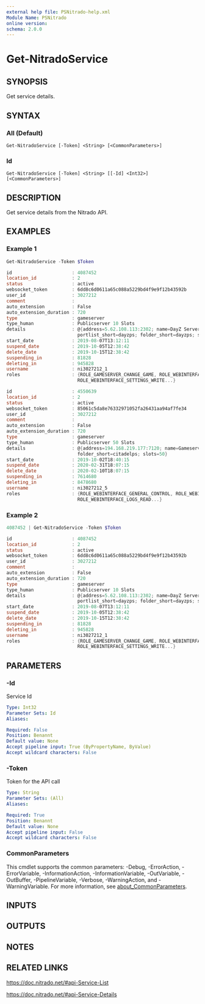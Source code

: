```yaml
---
external help file: PSNitrado-help.xml
Module Name: PSNitrado
online version:
schema: 2.0.0
---
```


# Get-NitradoService

## SYNOPSIS

Get service details.

## SYNTAX

### All (Default)
```
Get-NitradoService [-Token] <String> [<CommonParameters>]
```

### Id
```
Get-NitradoService [-Token] <String> [[-Id] <Int32>] [<CommonParameters>]
```

## DESCRIPTION
Get service details from the Nitrado API.

## EXAMPLES

### Example 1
```powershell
Get-NitradoService -Token $Token

id                      : 4087452
location_id             : 2
status                  : active
websocket_token         : 6dd8c6d0611a65c088a5229bd4f9e9f12b43592b
user_id                 : 3027212
comment                 :
auto_extension          : False
auto_extension_duration : 720
type                    : gameserver
type_human              : Publicserver 10 Slots
details                 : @{address=5.62.108.113:2302; name=DayZ Server; game=DayZ (PS4);
                          portlist_short=dayzps; folder_short=dayzps; slots=10}
start_date              : 2019-08-07T13:12:11
suspend_date            : 2019-10-05T12:38:42
delete_date             : 2019-10-15T12:38:42
suspending_in           : 81828
deleting_in             : 945828
username                : ni3027212_1
roles                   : {ROLE_GAMESERVER_CHANGE_GAME, ROLE_WEBINTERFACE_GENERAL_CONTROL, ROLE_WEBINTERFACE_SETTINGS_READ,
                          ROLE_WEBINTERFACE_SETTINGS_WRITE...}

id                      : 4550639
location_id             : 2
status                  : active
websocket_token         : 85061c5da8e76332971052fa26431aa94af7fe34
user_id                 : 3027212
comment                 :
auto_extension          : False
auto_extension_duration : 720
type                    : gameserver
type_human              : Publicserver 50 Slots
details                 : @{address=194.168.219.177:7120; name=Gameserver ; game=Citadel: Forged With Fire (PS4); portlist_short=citadelps;
                          folder_short=citadelps; slots=50}
start_date              : 2019-10-02T18:40:15
suspend_date            : 2020-02-31T18:07:15
delete_date             : 2020-02-10T18:07:15
suspending_in           : 7614680
deleting_in             : 8478680
username                : ni3027212_5
roles                   : {ROLE_WEBINTERFACE_GENERAL_CONTROL, ROLE_WEBINTERFACE_SETTINGS_READ, ROLE_WEBINTERFACE_SETTINGS_WRITE,
                          ROLE_WEBINTERFACE_LOGS_READ...}
```

### Example 2
```powershell
4087452 | Get-NitradoService -Token $Token

id                      : 4087452
location_id             : 2
status                  : active
websocket_token         : 6dd8c6d0611a65c088a5229bd4f9e9f12b43592b
user_id                 : 3027212
comment                 :
auto_extension          : False
auto_extension_duration : 720
type                    : gameserver
type_human              : Publicserver 10 Slots
details                 : @{address=5.62.108.113:2302; name=DayZ Server; game=DayZ (PS4);
                          portlist_short=dayzps; folder_short=dayzps; slots=10}
start_date              : 2019-08-07T13:12:11
suspend_date            : 2019-10-05T12:38:42
delete_date             : 2019-10-15T12:38:42
suspending_in           : 81828
deleting_in             : 945828
username                : ni3027212_1
roles                   : {ROLE_GAMESERVER_CHANGE_GAME, ROLE_WEBINTERFACE_GENERAL_CONTROL, ROLE_WEBINTERFACE_SETTINGS_READ,
                          ROLE_WEBINTERFACE_SETTINGS_WRITE...}
```

## PARAMETERS

### -Id
Service Id

```yaml
Type: Int32
Parameter Sets: Id
Aliases:

Required: False
Position: Benannt
Default value: None
Accept pipeline input: True (ByPropertyName, ByValue)
Accept wildcard characters: False
```

### -Token
Token for the API call

```yaml
Type: String
Parameter Sets: (All)
Aliases:

Required: True
Position: Benannt
Default value: None
Accept pipeline input: False
Accept wildcard characters: False
```

### CommonParameters
This cmdlet supports the common parameters: -Debug, -ErrorAction, -ErrorVariable, -InformationAction, -InformationVariable, -OutVariable, -OutBuffer, -PipelineVariable, -Verbose, -WarningAction, and -WarningVariable. For more information, see [about_CommonParameters](http://go.microsoft.com/fwlink/?LinkID=113216).

## INPUTS

## OUTPUTS

## NOTES

## RELATED LINKS

https://doc.nitrado.net/#api-Service-List

https://doc.nitrado.net/#api-Service-Details
